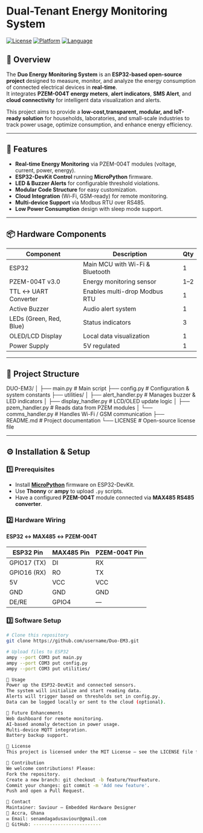 # Dual-Tenant Energy Monitoring System

[![License](https://img.shields.io/badge/license-MIT-blue.svg)](LICENSE)
[![Platform](https://img.shields.io/badge/platform-PlatformIO)](#)
[![Language](https://img.shields.io/badge/language-C/C++-green.svg)](#)

## 📌 Overview
The **Duo Energy Monitoring System** is an **ESP32-based open-source project** designed to measure, monitor, and analyze the energy consumption of connected electrical devices in **real-time**.  
It integrates **PZEM-004T energy meters**, **alert indicators**, **SMS Alert**, and **cloud connectivity** for intelligent data visualization and alerts.

This project aims to provide a **low-cost,transparent, modular, and IoT-ready solution** for households, laboratories, and small-scale industries to track power usage, optimize consumption, and enhance energy efficiency.

---

## 🎯 Features
- **Real-time Energy Monitoring** via PZEM-004T modules (voltage, current, power, energy).
- **ESP32-DevKit Control** running **MicroPython** firmware.
- **LED & Buzzer Alerts** for configurable threshold violations.
- **Modular Code Structure** for easy customization.
- **Cloud Integration** (Wi-Fi, GSM-ready) for remote monitoring.
- **Multi-device Support** via Modbus RTU over RS485.
- **Low Power Consumption** design with sleep mode support.

---

## 📦 Hardware Components
| Component | Description | Qty |
|-----------|-------------|-----|
| ESP32 | Main MCU with Wi-Fi & Bluetooth | 1 |
| PZEM-004T v3.0 | Energy monitoring sensor | 1–2 |
| TTL ↔ UART Converter | Enables multi-drop Modbus RTU | 1 |
| Active Buzzer | Audio alert system | 1 |
| LEDs (Green, Red, Blue) | Status indicators | 3 |
| OLED/LCD Display | Local data visualization | 1 |
| Power Supply | 5V regulated | 1 |

---

## 📂 Project Structure

DUO-EM3/
│
├── main.py # Main script
├── config.py # Configuration & system constants
├── utilities/
│ ├── alert_handler.py # Manages buzzer & LED indicators
│ ├── display_handler.py # LCD/OLED update logic
│ ├── pzem_handler.py # Reads data from PZEM modules
│ └── comms_handler.py # Handles Wi-Fi / GSM communication
├── README.md # Project documentation
└── LICENSE # Open-source license file



---

## ⚙️ Installation & Setup

### 1️⃣ Prerequisites
- Install **[MicroPython](https://micropython.org/)** firmware on ESP32-DevKit.
- Use **Thonny** or **ampy** to upload `.py` scripts.
- Have a configured **PZEM-004T** module connected via **MAX485 RS485 converter**.

### 2️⃣ Hardware Wiring
#### ESP32 ↔ MAX485 ↔ PZEM-004T
| ESP32 Pin | MAX485 Pin | PZEM-004T Pin |
|-----------|------------|--------------|
| GPIO17 (TX) | DI | RX |
| GPIO16 (RX) | RO | TX |
| 5V | VCC | VCC |
| GND | GND | GND |
| DE/RE | GPIO4 | — |

### 3️⃣ Software Setup
```bash
# Clone this repository
git clone https://github.com/username/Duo-EM3.git

# Upload files to ESP32
ampy --port COM3 put main.py
ampy --port COM3 put config.py
ampy --port COM3 put utilities/

🚦 Usage
Power up the ESP32-DevKit and connected sensors.
The system will initialize and start reading data.
Alerts will trigger based on thresholds set in config.py.
Data can be logged locally or sent to the cloud (optional).

🔄 Future Enhancements
Web dashboard for remote monitoring.
AI-based anomaly detection in power usage.
Multi-device MQTT integration.
Battery backup support.

📜 License
This project is licensed under the MIT License – see the LICENSE file for details.

🤝 Contribution
We welcome contributions! Please:
Fork the repository.
Create a new branch: git checkout -b feature/YourFeature.
Commit your changes: git commit -m 'Add new feature'.
Push and open a Pull Request.

📧 Contact
Maintainer: Saviour – Embedded Hardware Designer
📍 Accra, Ghana
✉️ Email: senamdagadusaviour@gmail.com
🔗 GitHub: -------------------------


